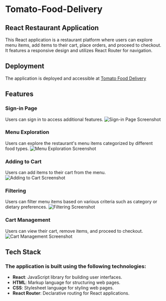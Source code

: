# Tomato-Food-Delivery

## React Restaurant Application

This React application is a restaurant platform where users can explore menu items, add items to their cart, place orders, and proceed to checkout. It features a responsive design and utilizes React Router for navigation.

## Deployment

The application is deployed and accessible at [Tomato Food Delivery](https://tomatofooddelivey.netlify.app)

## Features

### Sign-in Page
Users can sign in to access additional features.
![Sign-in Page Screenshot](https://github.com/user-attachments/assets/42683cda-f3bc-4ed8-8b37-5fca1878eb91)

### Menu Exploration
Users can explore the restaurant's menu items categorized by different food types.
![Menu Exploration Screenshot](https://github.com/user-attachments/assets/ea42eecd-cf17-4d8f-b613-0b3ee2c3e05f)

### Adding to Cart
Users can add items to their cart from the menu.
![Adding to Cart Screenshot](https://github.com/user-attachments/assets/817be9d4-0dfc-4013-a442-fb0b81b82599)

### Filtering
Users can filter menu items based on various criteria such as category or dietary preferences.
![Filtering Screenshot](https://github.com/user-attachments/assets/c95ba919-8340-424c-90db-7de9ff7cd46b)

### Cart Management
Users can view their cart, remove items, and proceed to checkout.
![Cart Management Screenshot](https://github.com/user-attachments/assets/a63d0600-c390-4a0d-a3aa-009d34865474)

## Tech Stack

### The application is built using the following technologies:

- **React**: JavaScript library for building user interfaces.
- **HTML**: Markup language for structuring web pages.
- **CSS**: Stylesheet language for styling web pages.
- **React Router**: Declarative routing for React applications.
